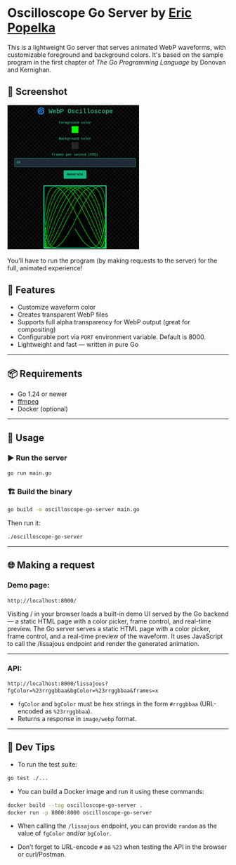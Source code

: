 # Oscilloscope Go Server by [Eric Popelka](https://github.com/arickp)

This is a lightweight Go server that serves animated WebP waveforms, with customizable foreground and background colors. It's based on the sample program in the first chapter of _The Go Programming Language_ 
by Donovan and Kernighan. 

## 📸 Screenshot
![User interface](./static/sample.jpg)

You'll have to run the program (by making requests to the server) for the full, animated experience!


## 🚀 Features

- Customize waveform color 
- Creates transparent WebP files
- Supports full alpha transparency for WebP output (great for compositing)
- Configurable port via `PORT` environment variable. Default is 8000.
- Lightweight and fast — written in pure Go

---

## 📦 Requirements

- Go 1.24 or newer
- [ffmpeg](https://ffmpeg.org)
- Docker (optional)

---

## 🔧 Usage

### ▶️ Run the server

```bash
go run main.go
```

### 🏗️ Build the binary

```bash
go build -o oscilloscope-go-server main.go
```

Then run it:

```bash
./oscilloscope-go-server
```

---

## 🌐 Making a request

### Demo page:

```http
http://localhost:8000/
```

Visiting / in your browser loads a built-in demo UI served by the Go backend — a static HTML page with a color picker, frame control, and real-time preview.
The Go server serves a static HTML page with a color picker, frame control, and a real-time preview of the 
waveform. It uses JavaScript to call the /lissajous endpoint and render the generated animation.

---

### API:

```http
http://localhost:8000/lissajous?fgColor=%23rrggbbaa&bgColor=%23rrggbbaa&frames=x
```

* `fgColor` and `bgColor` must be hex strings in the form `#rrggbbaa` (URL-encoded as `%23rrggbbaa`).
* Returns a response in `image/webp` format.

---

## 🧪 Dev Tips
- To run the test suite:

```bash
go test ./...
```

- You can build a Docker image and run it using these commands:

```bash
docker build --tag oscilloscope-go-server .
docker run -p 8000:8000 oscilloscope-go-server
```

- When calling the `/lissajous` endpoint, you can provide `random` as the value of
  `fgColor` and/or `bgColor`.

- Don’t forget to URL-encode `#` as `%23` when testing the API in the browser or curl/Postman.
  

